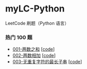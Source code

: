 # myLC-Python
LeetCode 刷题（Python 语言）

### 热门 100 题

- [001-两数之和](https://jsksxs360.github.io/myLC-Python/001-%E4%B8%A4%E6%95%B0%E4%B9%8B%E5%92%8C/001-%E4%B8%A4%E6%95%B0%E4%B9%8B%E5%92%8C.html) [[code](https://github.com/jsksxs360/myLC-Python/blob/master/001-%E4%B8%A4%E6%95%B0%E4%B9%8B%E5%92%8C/001-Two-Sum.py)]
- [002-两数相加](https://jsksxs360.github.io/myLC-Python/002-%E4%B8%A4%E6%95%B0%E7%9B%B8%E5%8A%A0/002-%E4%B8%A4%E6%95%B0%E7%9B%B8%E5%8A%A0.html) [[code](https://github.com/jsksxs360/myLC-Python/blob/master/002-%E4%B8%A4%E6%95%B0%E7%9B%B8%E5%8A%A0/002-Add-Two-Numbers.py)]
- [003-无重复字符的最长子串]() [[code]()]


